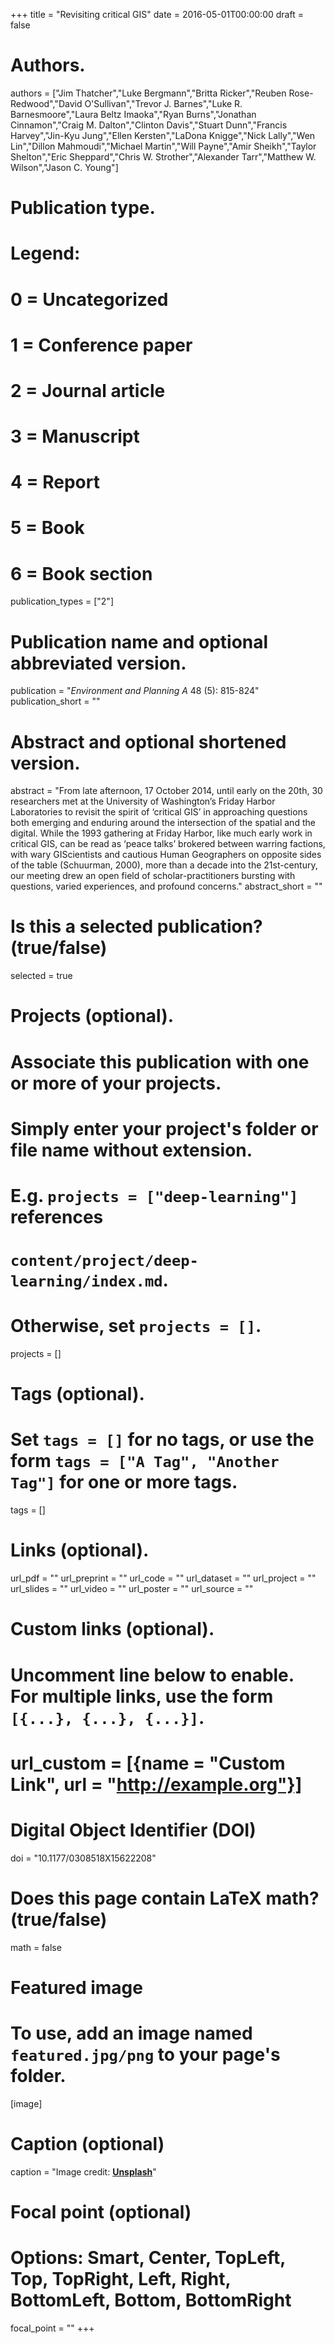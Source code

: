 +++
title = "Revisiting critical GIS"
date = 2016-05-01T00:00:00
draft = false

# Authors.
authors = ["Jim Thatcher","Luke Bergmann","Britta Ricker","Reuben Rose-Redwood","David O'Sullivan","Trevor J. Barnes","Luke R. Barnesmoore","Laura Beltz Imaoka","Ryan Burns","Jonathan Cinnamon","Craig M. Dalton","Clinton Davis","Stuart Dunn","Francis Harvey","Jin-Kyu Jung","Ellen Kersten","LaDona Knigge","Nick Lally","Wen Lin","Dillon Mahmoudi","Michael Martin","Will Payne","Amir Sheikh","Taylor Shelton","Eric Sheppard","Chris W. Strother","Alexander Tarr","Matthew W. Wilson","Jason C. Young"]

# Publication type.
# Legend:
# 0 = Uncategorized
# 1 = Conference paper
# 2 = Journal article
# 3 = Manuscript
# 4 = Report
# 5 = Book
# 6 = Book section
publication_types = ["2"]

# Publication name and optional abbreviated version.
publication = "_Environment and Planning A_ 48 (5): 815-824"
publication_short = ""

# Abstract and optional shortened version.
abstract = "From late afternoon, 17 October 2014, until early on the 20th, 30 researchers met at the University of Washington’s Friday Harbor Laboratories to revisit the spirit of ‘critical GIS’ in approaching questions both emerging and enduring around the intersection of the spatial and the digital. While the 1993 gathering at Friday Harbor, like much early work in critical GIS, can be read as ‘peace talks’ brokered between warring factions, with wary GIScientists and cautious Human Geographers on opposite sides of the table (Schuurman, 2000), more than a decade into the 21st-century, our meeting drew an open field of scholar-practitioners bursting with questions, varied experiences, and profound concerns."
abstract_short = ""

# Is this a selected publication? (true/false)
selected = true

# Projects (optional).
#   Associate this publication with one or more of your projects.
#   Simply enter your project's folder or file name without extension.
#   E.g. `projects = ["deep-learning"]` references 
#   `content/project/deep-learning/index.md`.
#   Otherwise, set `projects = []`.
projects = []

# Tags (optional).
#   Set `tags = []` for no tags, or use the form `tags = ["A Tag", "Another Tag"]` for one or more tags.
tags = []

# Links (optional).
url_pdf = ""
url_preprint = ""
url_code = ""
url_dataset = ""
url_project = ""
url_slides = ""
url_video = ""
url_poster = ""
url_source = ""

# Custom links (optional).
#   Uncomment line below to enable. For multiple links, use the form `[{...}, {...}, {...}]`.
# url_custom = [{name = "Custom Link", url = "http://example.org"}]

# Digital Object Identifier (DOI)
doi = "10.1177/0308518X15622208"

# Does this page contain LaTeX math? (true/false)
math = false

# Featured image
# To use, add an image named `featured.jpg/png` to your page's folder. 
[image]
  # Caption (optional)
  caption = "Image credit: [**Unsplash**](https://unsplash.com/photos/pLCdAaMFLTE)"

  # Focal point (optional)
  # Options: Smart, Center, TopLeft, Top, TopRight, Left, Right, BottomLeft, Bottom, BottomRight
  focal_point = ""
+++

